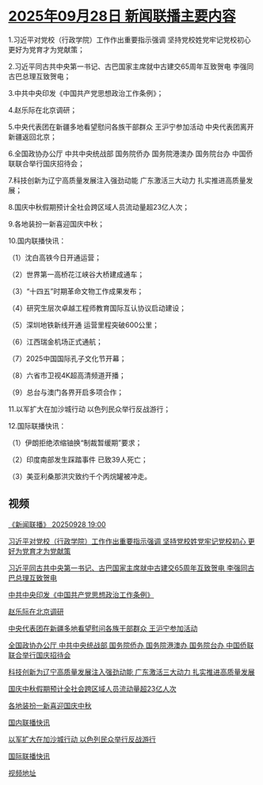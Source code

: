 # [2025年09月28日 新闻联播主要内容](https://tv.cctv.com/lm/xwlb/day/20250928.shtml)

1.习近平对党校（行政学院）工作作出重要指示强调 坚持党校姓党牢记党校初心 更好为党育才为党献策；

2.习近平同古共中央第一书记、古巴国家主席就中古建交65周年互致贺电 李强同古巴总理互致贺电；

3.中共中央印发《中国共产党思想政治工作条例》；

4.赵乐际在北京调研；

5.中央代表团在新疆多地看望慰问各族干部群众 王沪宁参加活动 中央代表团离开新疆返回北京；

6.全国政协办公厅 中共中央统战部 国务院侨办 国务院港澳办 国务院台办 中国侨联联合举行国庆招待会；

7.科技创新为辽宁高质量发展注入强劲动能 广东激活三大动力 扎实推进高质量发展；

8.国庆中秋假期预计全社会跨区域人员流动量超23亿人次；

9.各地装扮一新喜迎国庆中秋；

10.国内联播快讯：

（1）沈白高铁今日开通运营；

（2）世界第一高桥花江峡谷大桥建成通车；

（3）“十四五”时期革命文物工作成果发布；

（4）研究生层次卓越工程师教育国际互认协议启动建设；

（5）深圳地铁新线开通 运营里程突破600公里；

（6）江西瑞金机场正式通航；

（7）2025中国国际孔子文化节开幕；

（8）六省市卫视4K超高清频道开播；

（9）总台与澳门各界开启多项合作；

11.以军扩大在加沙城行动 以色列民众举行反战游行；

12.国际联播快讯：

（1）伊朗拒绝浓缩铀换“制裁暂缓期”要求；

（2）印度南部发生踩踏事件 已致39人死亡；

（3）美亚利桑那洪灾致约千个丙烷罐被冲走。

## 视频

[《新闻联播》 20250928 19:00](https://tv.cctv.com/2025/09/28/VIDEEY8ZgvjCMK17Hzu81GM6250928.shtml)

[习近平对党校（行政学院）工作作出重要指示强调 坚持党校姓党牢记党校初心 更好为党育才为党献策](https://tv.cctv.com/2025/09/28/VIDElR25rpPafEz0GSjg4Eb2250928.shtml)

[习近平同古共中央第一书记、古巴国家主席就中古建交65周年互致贺电 李强同古巴总理互致贺电](https://tv.cctv.com/2025/09/28/VIDEXLN720IyAKZW1nTL7LSt250928.shtml)

[中共中央印发《中国共产党思想政治工作条例》](https://tv.cctv.com/2025/09/28/VIDETXKKpGqoLin4RCjA6VBa250928.shtml)

[赵乐际在北京调研](https://tv.cctv.com/2025/09/28/VIDEajATb069Wm0J7tDmxW9t250928.shtml)

[中央代表团在新疆多地看望慰问各族干部群众 王沪宁参加活动](https://tv.cctv.com/2025/09/28/VIDEeKUqNHOUfOo05EKQrCUG250928.shtml)

[全国政协办公厅 中共中央统战部 国务院侨办 国务院港澳办 国务院台办 中国侨联联合举行国庆招待会](https://tv.cctv.com/2025/09/28/VIDEvJAVOQvwqH4i2sT7zNoN250928.shtml)

[科技创新为辽宁高质量发展注入强劲动能 广东激活三大动力 扎实推进高质量发展](https://tv.cctv.com/2025/09/28/VIDESZ4DkTAIElFrfNGSa6QH250928.shtml)

[国庆中秋假期预计全社会跨区域人员流动量超23亿人次](https://tv.cctv.com/2025/09/28/VIDEf879848spAaO7I6ioKIr250928.shtml)

[各地装扮一新喜迎国庆中秋](https://tv.cctv.com/2025/09/28/VIDE7YhsNk8cUmxEIZHRWcoa250928.shtml)

[国内联播快讯](https://tv.cctv.com/2025/09/28/VIDERSBD2duhJrIToRLKPRqW250928.shtml)

[以军扩大在加沙城行动 以色列民众举行反战游行](https://tv.cctv.com/2025/09/28/VIDE8i2n4BPpcrOmgMsrGSOb250928.shtml)

[国际联播快讯](https://tv.cctv.com/2025/09/28/VIDEiTkIqeCujUDiISHbO9cB250928.shtml)

[视频地址](https://tv.cctv.com/lm/xwlb/day/20250928.shtml) 

